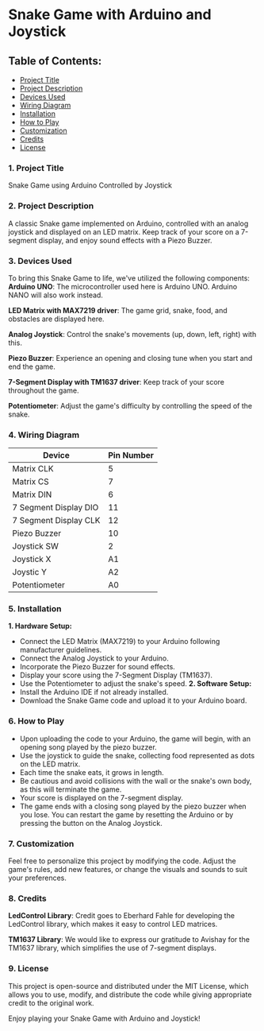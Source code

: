 # Snake Game with Arduino and Joystick

## Table of Contents:
* [Project Title](https://github.com/ShishirRJ/Arduino_Snake_Game/blob/main/README.md#1-project-title)
* [Project Description](https://github.com/ShishirRJ/Arduino_Snake_Game/blob/main/README.md#2-project-description)
* [Devices Used](https://github.com/ShishirRJ/Arduino_Snake_Game/blob/main/README.md#3-devices-used)
* [Wiring Diagram](https://github.com/ShishirRJ/Arduino_Snake_Game/blob/main/README.md#4-wiring-diagram)
* [Installation](https://github.com/ShishirRJ/Arduino_Snake_Game/blob/main/README.md#5-installation)
* [How to Play](https://github.com/ShishirRJ/Arduino_Snake_Game/blob/main/README.md#6-how-to-play)
* [Customization](https://github.com/ShishirRJ/Arduino_Snake_Game/blob/main/README.md#7-customization)
* [Credits](https://github.com/ShishirRJ/Arduino_Snake_Game/blob/main/README.md#8-credits)
* [License](https://github.com/ShishirRJ/Arduino_Snake_Game/blob/main/README.md#9-license)

### 1. Project Title
Snake Game using Arduino Controlled by Joystick

### 2. Project Description
A classic Snake game implemented on Arduino, controlled with an analog joystick and displayed on an LED matrix. Keep track of your score on a 7-segment display, and enjoy sound effects with a Piezo Buzzer.

### 3. Devices Used
To bring this Snake Game to life, we've utilized the following components:
**Arduino UNO**: The microcontroller used here is Arduino UNO. Arduino NANO will also work instead.

**LED Matrix with MAX7219 driver**: The game grid, snake, food, and obstacles are displayed here.

**Analog Joystick**: Control the snake's movements (up, down, left, right) with this.

**Piezo Buzzer**: Experience an opening and closing tune when you start and end the game.

**7-Segment Display with TM1637 driver**: Keep track of your score throughout the game.

**Potentiometer**: Adjust the game's difficulty by controlling the speed of the snake.

### 4. Wiring Diagram
|Device|Pin Number|
|---|---|
|Matrix CLK|5|
|Matrix CS|7|
|Matrix DIN|6|
|7 Segment Display DIO|11|
|7 Segment Display CLK|12|
|Piezo Buzzer|10|
|Joystick SW|2|
|Joystick X|A1|
|Joystic Y|A2|
|Potentiometer|A0|

### 5. Installation
**1. Hardware Setup:**
* Connect the LED Matrix (MAX7219) to your Arduino following manufacturer guidelines.
* Connect the Analog Joystick to your Arduino.
* Incorporate the Piezo Buzzer for sound effects.
* Display your score using the 7-Segment Display (TM1637).
* Use the Potentiometer to adjust the snake's speed.
**2. Software Setup:**
* Install the Arduino IDE if not already installed.
* Download the Snake Game code and upload it to your Arduino board.

### 6. How to Play
* Upon uploading the code to your Arduino, the game will begin, with an opening song played by the piezo buzzer.
* Use the joystick to guide the snake, collecting food represented as dots on the LED matrix.
* Each time the snake eats, it grows in length.
* Be cautious and avoid collisions with the wall or the snake's own body, as this will terminate the game.
* Your score is displayed on the 7-segment display.
* The game ends with a closing song played by the piezo buzzer when you lose. You can restart the game by resetting the Arduino or by pressing the button on the Analog Joystick.

### 7. Customization
Feel free to personalize this project by modifying the code. Adjust the game's rules, add new features, or change the visuals and sounds to suit your preferences.

### 8. Credits
**LedControl Library**: Credit goes to Eberhard Fahle for developing the LedControl library, which makes it easy to control LED matrices.

**TM1637 Library**: We would like to express our gratitude to Avishay for the TM1637 library, which simplifies the use of 7-segment displays.

### 9. License
This project is open-source and distributed under the MIT License, which allows you to use, modify, and distribute the code while giving appropriate credit to the original work.

Enjoy playing your Snake Game with Arduino and Joystick!
